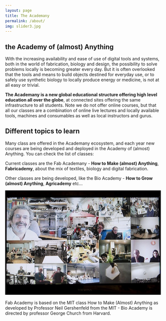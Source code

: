```yaml
---
layout: page
title: The Academany
permalink: /about/
img: slider3.jpg
---
```


## the Academy of (almost) Anything

With the increasing availability and ease of use of digital tools and systems, both in the world of fabrication, biology and design, the possibility to solve problems locally is becoming greater every day. But it is often overlooked that the tools and means to build objects destined for everyday use, or to safely use synthetic biology to locally produce energy or medicine, is not at all easy or trivial.

**The Academany is a new global educational structure offering high level education all over the globe**, at connected sites offering the same infrastructure to all students. Note we do not offer online courses, but that all our classes are a combination of online live lectures and locally available tools, machines and consumables as well as local instructors and gurus.

## Different topics to learn 

Many class are offered in the Academany ecosystem, and each year new courses are being developed and deployed in the Academy of (almost) Anything. You can check the list of classes:

Current classes are the Fab Academany - **How to Make (almost) Anything**, **Fabricademy**, about the mix of textiles, biology and digital fabrication.

Other classes are being developed, like the Bio Academy - **How to Grow (almost) Anything**, **Agricademy** etc...

![TFab Academy clases online](/images/fabacademy.jpg)

Fab Academy is based on the MIT class How to Make (Almost) Anything as developed by Professor Neil Gershenfeld from the MIT - Bio Academy is directed by professor George Church from Harvard.
